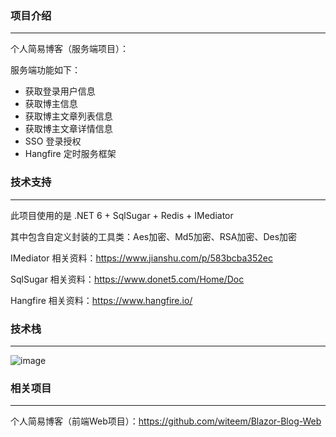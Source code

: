 ### 项目介绍

------

个人简易博客（服务端项目）：

服务端功能如下：

- 获取登录用户信息
- 获取博主信息
- 获取博主文章列表信息
- 获取博主文章详情信息
- SSO 登录授权
- Hangfire 定时服务框架



### 技术支持

------

此项目使用的是 .NET 6 + SqlSugar + Redis + IMediator

其中包含自定义封装的工具类：Aes加密、Md5加密、RSA加密、Des加密

IMediator 相关资料：https://www.jianshu.com/p/583bcba352ec

SqlSugar  相关资料：https://www.donet5.com/Home/Doc

Hangfire 相关资料：https://www.hangfire.io/

### 技术栈

------

![image](https://user-images.githubusercontent.com/23447209/173974442-3b4e78f0-ccea-4aa6-9f09-c024752b3773.png)


### 相关项目

------

个人简易博客（前端Web项目）：https://github.com/witeem/Blazor-Blog-Web
